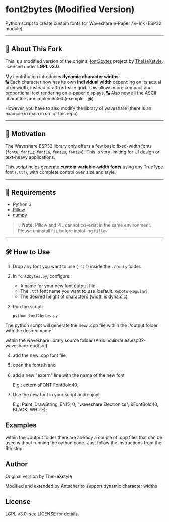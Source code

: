 # font2bytes (Modified Version)

Python script to create custom fonts for Waveshare e-Paper / e-Ink (ESP32 module)

---

## 📌 About This Fork

This is a modified version of the original [font2bytes](https://github.com/TheHeXstyle/font2bytes) project by [TheHeXstyle](https://github.com/TheHeXstyle), licensed under **LGPL v3.0**.

My contribution introduces **dynamic character widths**:  
🔠 Each character now has its own **individual width** depending on its actual pixel width, instead of a fixed-size grid. This allows more compact and proportional text rendering on e-paper displays.
🔠 Also now all the ASCII characters are implemented (exemple : @)

However, you have to also modify the library of waveshare (there is an example in main in src of this repo)

---

## 🎯 Motivation

The Waveshare ESP32 library only offers a few basic fixed-width fonts (`font8`, `font12`, `font16`, `font20`, `font24`). This is very limiting for UI design or text-heavy applications.

This script helps generate **custom variable-width fonts** using any TrueType font (`.ttf`), with complete control over size and style.

---

## 🧰 Requirements

- Python 3
- [Pillow](https://pillow.readthedocs.io/en/stable/index.html)
- [numpy](https://numpy.org/install/)

> 💡 **Note:** Pillow and PIL cannot co-exist in the same environment. Please uninstall `PIL` before installing `Pillow`.

---

## 🛠️ How to Use

1. Drop any font you want to use (`.ttf`) inside the `./fonts` folder.

2. In `font2bytes.py`, configure:
   - A name for your new font output file
   - The `.ttf` font name you want to use (default: `Roboto-Regular`)
   - The desired height of characters (width is dynamic)

3. Run the script:

   ```bash
   python font2bytes.py

The python script will generate the new .cpp file within the ./output folder with the desired name

within the waveshare library source folder (Arduino\libraries\esp32-waveshare-epd\src)

4. add the new .cpp font file

5. open the fonts.h and

6. add a new "extern" line with the name of the new font

    E.g.: extern sFONT FontBold40;

7. Use the new font in your script and enjoy!

    E.g. Paint_DrawString_EN(5, 0, "waveshare Electronics", &FontBold40, BLACK, WHITE);


Examples
-------------------
within the ./output folder there are already a couple of .cpp files that can be used without running the oython code.
Just follow the instructions from the 6th step


Author
-------------------
Original version by TheHeXstyle

Modified and extended by Antscher to support dynamic character widths


License
-------------------
LGPL v3.0, see LICENSE for details.
